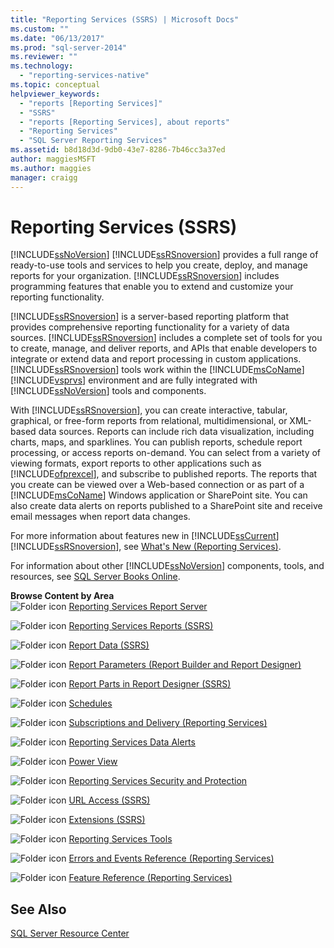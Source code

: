 ```yaml
---
title: "Reporting Services (SSRS) | Microsoft Docs"
ms.custom: ""
ms.date: "06/13/2017"
ms.prod: "sql-server-2014"
ms.reviewer: ""
ms.technology: 
  - "reporting-services-native"
ms.topic: conceptual
helpviewer_keywords: 
  - "reports [Reporting Services]"
  - "SSRS"
  - "reports [Reporting Services], about reports"
  - "Reporting Services"
  - "SQL Server Reporting Services"
ms.assetid: b8d18d3d-9db0-43e7-8286-7b46cc3a37ed
author: maggiesMSFT
ms.author: maggies
manager: craigg
---
```

# Reporting Services (SSRS)
  [!INCLUDE[ssNoVersion](../includes/ssnoversion-md.md)] [!INCLUDE[ssRSnoversion](../includes/ssrsnoversion-md.md)] provides a full range of ready-to-use tools and services to help you create, deploy, and manage reports for your organization. [!INCLUDE[ssRSnoversion](../includes/ssrsnoversion-md.md)] includes programming features that enable you to extend and customize your reporting functionality.  
  
 [!INCLUDE[ssRSnoversion](../includes/ssrsnoversion-md.md)] is a server-based reporting platform that provides comprehensive reporting functionality for a variety of data sources. [!INCLUDE[ssRSnoversion](../includes/ssrsnoversion-md.md)] includes a complete set of tools for you to create, manage, and deliver reports, and APIs that enable developers to integrate or extend data and report processing in custom applications. [!INCLUDE[ssRSnoversion](../includes/ssrsnoversion-md.md)] tools work within the [!INCLUDE[msCoName](../includes/msconame-md.md)] [!INCLUDE[vsprvs](../includes/vsprvs-md.md)] environment and are fully integrated with [!INCLUDE[ssNoVersion](../includes/ssnoversion-md.md)] tools and components.  
  
 With [!INCLUDE[ssRSnoversion](../includes/ssrsnoversion-md.md)], you can create interactive, tabular, graphical, or free-form reports from relational, multidimensional, or XML-based data sources. Reports can include rich data visualization, including charts, maps, and sparklines. You can publish reports, schedule report processing, or access reports on-demand. You can select from a variety of viewing formats, export reports to other applications such as [!INCLUDE[ofprexcel](../includes/ofprexcel-md.md)], and subscribe to published reports. The reports that you create can be viewed over a Web-based connection or as part of a [!INCLUDE[msCoName](../includes/msconame-md.md)] Windows application or SharePoint site. You can also create data alerts on reports published to a SharePoint site and receive email messages when report data changes.  
  
 For more information about features new in [!INCLUDE[ssCurrent](../includes/sscurrent-md.md)] [!INCLUDE[ssRSnoversion](../includes/ssrsnoversion-md.md)], see [What's New &#40;Reporting Services&#41;](../../2014/reporting-services/what-s-new-reporting-services.md).  
  
 For information about other [!INCLUDE[ssNoVersion](../includes/ssnoversion-md.md)] components, tools, and resources, see [SQL Server Books Online](../2014-toc/books-online-for-sql-server-2014.md).  
  
 **Browse Content by Area**  
 ![Folder icon](media/hlp-16folder.gif "Folder icon") [Reporting Services Report Server](../../2014/reporting-services/reporting-services-report-server.md)  
  
 ![Folder icon](media/hlp-16folder.gif "Folder icon") [Reporting Services Reports &#40;SSRS&#41;](reports/reporting-services-reports-ssrs.md)  
  
 ![Folder icon](media/hlp-16folder.gif "Folder icon") [Report Data &#40;SSRS&#41;](report-data/report-data-ssrs.md)  
  
 ![Folder icon](media/hlp-16folder.gif "Folder icon") [Report Parameters &#40;Report Builder and Report Designer&#41;](report-design/report-parameters-report-builder-and-report-designer.md)  
  
 ![Folder icon](media/hlp-16folder.gif "Folder icon") [Report Parts in Report Designer &#40;SSRS&#41;](report-design/report-parts-in-report-designer-ssrs.md)  
  
 ![Folder icon](media/hlp-16folder.gif "Folder icon") [Schedules](subscriptions/schedules.md)  
  
 ![Folder icon](media/hlp-16folder.gif "Folder icon") [Subscriptions and Delivery &#40;Reporting Services&#41;](subscriptions/subscriptions-and-delivery-reporting-services.md)  
  
 ![Folder icon](media/hlp-16folder.gif "Folder icon") [Reporting Services Data Alerts](../ssms/agent/alerts.md)  
  
 ![Folder icon](media/hlp-16folder.gif "Folder icon") [Power View](http://office.microsoft.com/excel-help/power-view-explore-visualize-and-present-your-data-HA102835634.aspx)  
  
 ![Folder icon](media/hlp-16folder.gif "Folder icon") [Reporting Services Security and Protection](security/reporting-services-security-and-protection.md)  
  
 ![Folder icon](media/hlp-16folder.gif "Folder icon") [URL Access &#40;SSRS&#41;](url-access-ssrs.md)  
  
 ![Folder icon](media/hlp-16folder.gif "Folder icon") [Extensions &#40;SSRS&#41;](extensions-ssrs.md)  
  
 ![Folder icon](media/hlp-16folder.gif "Folder icon") [Reporting Services Tools](tools/reporting-services-tools.md)  
  
 ![Folder icon](media/hlp-16folder.gif "Folder icon") [Errors and Events Reference &#40;Reporting Services&#41;](troubleshooting/errors-and-events-reference-reporting-services.md)  
  
 ![Folder icon](media/hlp-16folder.gif "Folder icon") [Feature Reference &#40;Reporting Services&#41;](feature-reference-reporting-services.md)  
  
## See Also  
 [SQL Server Resource Center](https://go.microsoft.com/fwlink/?linkID=219676)  
  
  
